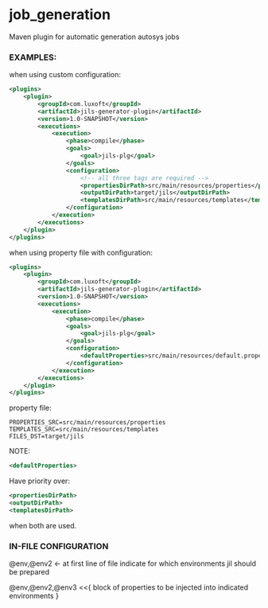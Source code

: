 # job_generation
Maven plugin for automatic generation autosys jobs

<h3>EXAMPLES:</h3>

when using custom configuration:

```xml
<plugins>
    <plugin>
        <groupId>com.luxoft</groupId>
        <artifactId>jils-generator-plugin</artifactId>
        <version>1.0-SNAPSHOT</version>
        <executions>
            <execution>
                <phase>compile</phase>
                <goals>
                    <goal>jils-plg</goal>
                </goals>
                <configuration>
                    <!-- all three tags are required -->
                    <propertiesDirPath>src/main/resources/properties</propertiesDirPath>
                    <outputDirPath>target/jils</outputDirPath>
                    <templatesDirPath>src/main/resources/templates</templatesDirPath>
                </configuration>
            </execution>
        </executions>
    </plugin>
</plugins>
```

when using property file with configuration:

```xml
<plugins>
    <plugin>
        <groupId>com.luxoft</groupId>
        <artifactId>jils-generator-plugin</artifactId>
        <version>1.0-SNAPSHOT</version>
        <executions>
            <execution>
                <phase>compile</phase>
                <goals>
                    <goal>jils-plg</goal>
                </goals>
                <configuration>
                    <defaultProperties>src/main/resources/default.properties</defaultProperties>
                </configuration>
            </execution>
        </executions>
    </plugin>
</plugins>
```

property file:


<code>PROPERTIES_SRC=src/main/resources/properties</code></br>
<code>TEMPLATES_SRC=src/main/resources/templates</code></br>
<code>FILES_DST=target/jils</code></br>

NOTE:

```xml
<defaultProperties>
```
Have priority over:

```xml
<propertiesDirPath>
<outputDirPath>
<templatesDirPath>
```

when both are used.

<h3>IN-FILE CONFIGURATION</h3>

@env,@env2 <- at first line of file indicate for which environments jil should be prepared

@env,@env2,@env3 <<{
block of properties
to be injected into
indicated environments
}
